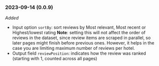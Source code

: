 ### 2023-09-14 (0.0.9)

_Added_

-   Input option `sortBy`: sort reviews by Most relevant, Most recent or Highest/lowest rating
    **Note**: setting this will not affect the order of reviews in the dataset, since review items are scraped in parallel, so later pages might finish before previous ones. However, it helps in the case you are limiting maximum number of reviews per hotel.
-   Output field `reviewPosition`: indicates how the review was ranked (starting with 1, counted across all pages)
